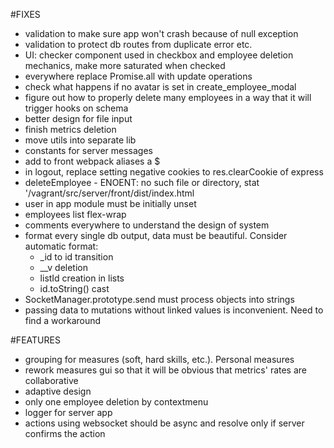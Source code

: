 #FIXES
- validation to make sure app won't crash because of null exception
- validation to protect db routes from duplicate error etc.
- UI: checker component used in checkbox and employee deletion mechanics, make more saturated
when checked
- everywhere replace Promise.all with update operations
- check what happens if no avatar is set in create_employee_modal
- figure out how to properly delete many employees in a way that it will trigger hooks on schema
- better design for file input
- finish metrics deletion
- move utils into separate lib
- constants for server messages
- add to front webpack aliases a $
- in logout, replace setting negative cookies to res.clearCookie of express
- deleteEmployee - ENOENT: no such file or directory, stat '/vagrant/src/server/front/dist/index.html
- user in app module must be initially unset
- employees list flex-wrap
- comments everywhere to understand the design of system
- format every single db output, data must be beautiful. Consider automatic format:
    - _id to id transition
    - __v deletion
    - listId creation in lists
    - id.toString() cast
- SocketManager.prototype.send must process objects into strings
- passing data to mutations without linked values is inconvenient. Need to find a workaround

#FEATURES
- grouping for measures (soft, hard skills, etc.). Personal measures
- rework measures gui so that it will be obvious that metrics' rates are collaborative
- adaptive design
- only one employee deletion by contextmenu
- logger for server app
- actions using websocket should be async and resolve only if server confirms the action